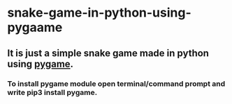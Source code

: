 # snake-game-in-python-using-pygaame
## It is just a simple snake game made in python using <a href=https://www.pygame.org/docs/>pygame<a>.
### To install pygame module open terminal/command prompt and write pip3 install pygame.
